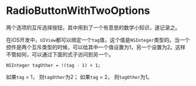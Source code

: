 # RadioButtonWithTwoOptions
两个选项的互斥选择按钮，其中用到了一个有意思的数学小知识，遂记录之。

在iOS开发中，`UIView`都可以绑定一个`tag`值，这个值是`NSInteger`类型的。当一个控件是两个互斥类型的时候，可以给其中一个值设置为1，另一个设置为2。这样不管如何，可以通过下面的式子访问到另一个。
````
NSInteger tagOther = !(tag - 1) + 1;
````

如果`tag` = 1， 则`tagOther`为2；
如果`tag` = 2， 则`tagOther`为1。

